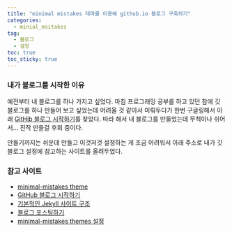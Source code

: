 ```yaml
---
title: "minimal mistakes 테마를 이용해 github.io 블로그 구축하기"
categories: 
  - minial_msitakes
tag:
  - 블로그
  - 설정
toc: true
toc_sticky: true
---
```


### 내가 블로그를 시작한 이유

예전부터 내 블로그를 하나 가지고 싶었다.  마침 프로그래밍 공부를 하고 있던 참에 깃 블로그를 하나 만들어 보고 싶었는데 어려울 것 같아서 미뤄두다가 한번 구글링해서 아래 <u>GitHib 블로그 시작하기</u>를 찾았다. 따라 해서 내 블로그를 만들었는데 무척이나 쉬어서... 진작 만들걸 후회 중이다. 

만들기까지는 쉬운데 만들고 이것저것 설정하는 게 조금 어려워서 아래 주소로 내가 깃 블로그 설정에 참고하는 사이트를 올려두었다.

### 참고 사이트

- [minimal-mistakes theme](https://github.com/mmistakes/minimal-mistakes)
- [GitHub 블로그 시작하기](https://honbabzone.com/jekyll/start-gitHubBlog/)
- [기본적인 Jekyll 사이트 구조](https://ansohxxn.github.io/blog/jekyll-directory-structure/)
- [블로그 포스팅하기](https://hide1202.github.io/blogs/create-blog/)
- [minimal-mistakes themes 설정](https://devinlife.com/categories/)



